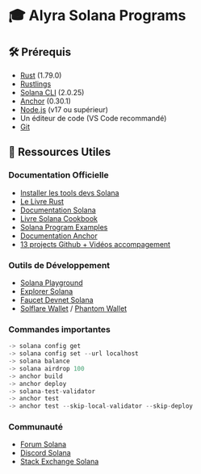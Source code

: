 # 🎓 Alyra Solana Programs

## 🛠 Prérequis

- [Rust](https://www.rust-lang.org/tools/install) (1.79.0)
- [Rustlings](https://github.com/rust-lang/rustlings)
- [Solana CLI](https://docs.solana.com/cli/install-solana-cli-tools) (2.0.25)
- [Anchor](https://www.anchor-lang.com/docs/installation) (0.30.1)
- [Node.js](https://nodejs.org/) (v17 ou supérieur)
- Un éditeur de code (VS Code recommandé)
- [Git](https://git-scm.com/)

## 📖 Ressources Utiles

### Documentation Officielle
- [Installer les tools devs Solana](https://solana.com/docs/intro/installation)
- [Le Livre Rust](https://doc.rust-lang.org/book/)
- [Documentation Solana](https://docs.solana.com/)
- [Livre Solana Cookbook](https://solanacookbook.com/)
- [Solana Program Examples](https://github.com/solana-developers/program-examples)
- [Documentation Anchor](https://www.anchor-lang.com/)
- [13 projects Github + Vidéos accompagement](https://github.com/solana-developers/developer-bootcamp-2024)

### Outils de Développement

- [Solana Playground](https://beta.solpg.io/)
- [Explorer Solana](https://explorer.solana.com/)
- [Faucet Devnet Solana](https://faucet.solana.com/)
- [Solflare Wallet](https://solflare.com/) / [Phantom Wallet](https://phantom.app/)

### Commandes importantes

```rust
-> solana config get
-> solana config set --url localhost
-> solana balance
-> solana airdrop 100
-> anchor build
-> anchor deploy
-> solana-test-validator
-> anchor test
-> anchor test --skip-local-validator --skip-deploy
```

### Communauté

- [Forum Solana](https://forums.solana.com/)
- [Discord Solana](https://solana.com/discord)
- [Stack Exchange Solana](https://solana.stackexchange.com/)